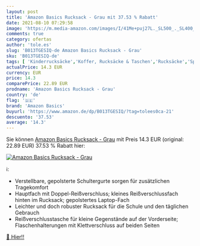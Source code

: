 ```yaml
---
layout: post
title: 'Amazon Basics Rucksack - Grau mit 37.53 % Rabatt'
date: 2021-08-10 07:29:58
image: 'https://m.media-amazon.com/images/I/41Me+puj27L._SL500_._SL400_.jpg'
comments: true
category: ofertas
author: 'tole.es'
slug: 'B013TGESIQ-de Amazon Basics Rucksack - Grau'
sku: 'B013TGESIQ-de'
tags: [ 'Kinderrucksäcke','Koffer, Rucksäcke & Taschen','Rucksäcke','Sport','Sport & Freizeit','amazon basics', ]
actualPrice: 14.3 EUR
currency: EUR
price: 14.3
comparePrice: 22.89 EUR
prodname: 'Amazon Basics Rucksack - Grau'
country: 'de'
flag: '🇩🇪'
brand: 'Amazon Basics'
buyurl: 'https://www.amazon.de/dp/B013TGESIQ/?tag=tolees0ca-21'
descuento: '37.53'
average: '14.3'
---
```


Sie können [Amazon Basics Rucksack - Grau](https://www.amazon.de/dp/B013TGESIQ/?tag=tolees0ca-21) mit Preis 14.3 EUR (original: 22.89 EUR) 37.53 % Rabatt hier:

[![Amazon Basics Rucksack - Grau](https://m.media-amazon.com/images/I/41Me+puj27L._SL500_._SL400_.jpg)](https://www.amazon.de/dp/B013TGESIQ/?tag=tolees0ca-21)

ℹ️:

- Verstellbare, gepolsterte Schultergurte sorgen für zusätzlichen Tragekomfort
- Hauptfach mit Doppel-Reißverschluss; kleines Reißverschlussfach hinten im Rucksack; gepolstertes Laptop-Fach
- Leichter und doch robuster Rucksack für die Schule und den täglichen Gebrauch
- Reißverschlusstasche für kleine Gegenstände auf der Vorderseite; Flaschenhalterungen mit Klettverschluss auf beiden Seiten

[🛒 Hier!!](https://www.amazon.de/dp/B013TGESIQ/?tag=tolees0ca-21)
